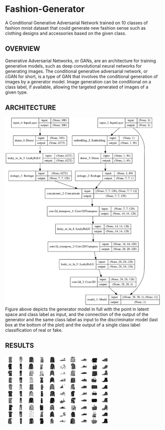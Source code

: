 # Fashion-Generator
A Conditional Generative Adversarial Network trained on 10 classes of fashion mnist dataset that could generate new fashion sense such as clothing designs and accessories based on the given class. 
## OVERVIEW
Generative Adversarial Networks, or GANs, are an architecture for training generative models, such as deep convolutional neural networks for generating images.
The conditional generative adversarial network, or cGAN for short, is a type of GAN that involves the conditional generation of images by a generator model. Image generation can be conditional on a class label, if available, allowing the targeted generated of images of a given type.
## ARCHITECTURE
![alt text](https://github.com/25abhishek/Fashion-Generator/blob/master/Images/gans_architecture.png)
Figure above depicts the generator model in full with the point in latent space and class label as input, and the connection of the output of the generator and the same class label as input to the discriminator model (last box at the bottom of the plot) and the output of a single class label classification of real or fake.
## RESULTS
![alt text](https://github.com/25abhishek/Fashion-Generator/blob/master/Images/gans%20out.png)
